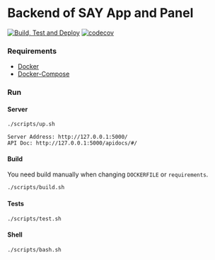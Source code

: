 # Backend of SAY App and Panel

[![Build, Test and Deploy](https://github.com/SAY-DAO/backend/actions/workflows/pipeline.yml/badge.svg)](https://github.com/SAY-DAO/backend/actions/workflows/pipeline.yml)
[![codecov](https://codecov.io/gh/SAY-DAO/backend/branch/master/graph/badge.svg?token=RXJ4EXVIR0)](https://codecov.io/gh/SAY-DAO/backend)

### Requirements

- [Docker](https://docs.docker.com/get-docker/)
- [Docker-Compose](https://docs.docker.com/compose/install/)

### Run

#### Server

```bash
./scripts/up.sh
```

    Server Address: http://127.0.0.1:5000/
    API Doc: http://127.0.0.1:5000/apidocs/#/

#### Build

You need build manually when changing `DOCKERFILE` or `requirements`.

```bash
./scripts/build.sh
```

#### Tests

```bash
./scripts/test.sh
```

#### Shell

```bash
./scripts/bash.sh
```

